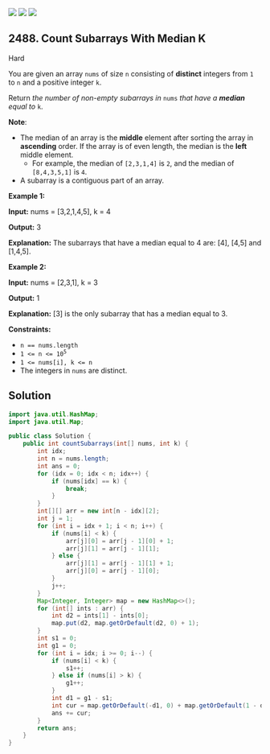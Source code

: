 [![](https://img.shields.io/github/stars/javadev/LeetCode-in-Java?label=Stars&style=flat-square)](https://github.com/javadev/LeetCode-in-Java)
[![](https://img.shields.io/github/forks/javadev/LeetCode-in-Java?label=Fork%20me%20on%20GitHub%20&style=flat-square)](https://github.com/javadev/LeetCode-in-Java/fork)
[![](https://img.shields.io/badge/-LeetCode%20in%20Kotlin-blue?style=flat-square)](https://github.com/javadev/LeetCode-in-Kotlin)

## 2488\. Count Subarrays With Median K

Hard

You are given an array `nums` of size `n` consisting of **distinct** integers from `1` to `n` and a positive integer `k`.

Return _the number of non-empty subarrays in_ `nums` _that have a **median** equal to_ `k`.

**Note**:

*   The median of an array is the **middle** element after sorting the array in **ascending** order. If the array is of even length, the median is the **left** middle element.
    *   For example, the median of `[2,3,1,4]` is `2`, and the median of `[8,4,3,5,1]` is `4`.
*   A subarray is a contiguous part of an array.

**Example 1:**

**Input:** nums = [3,2,1,4,5], k = 4

**Output:** 3

**Explanation:** The subarrays that have a median equal to 4 are: [4], [4,5] and [1,4,5].

**Example 2:**

**Input:** nums = [2,3,1], k = 3

**Output:** 1

**Explanation:** [3] is the only subarray that has a median equal to 3.

**Constraints:**

*   `n == nums.length`
*   <code>1 <= n <= 10<sup>5</sup></code>
*   `1 <= nums[i], k <= n`
*   The integers in `nums` are distinct.

## Solution

```java
import java.util.HashMap;
import java.util.Map;

public class Solution {
    public int countSubarrays(int[] nums, int k) {
        int idx;
        int n = nums.length;
        int ans = 0;
        for (idx = 0; idx < n; idx++) {
            if (nums[idx] == k) {
                break;
            }
        }
        int[][] arr = new int[n - idx][2];
        int j = 1;
        for (int i = idx + 1; i < n; i++) {
            if (nums[i] < k) {
                arr[j][0] = arr[j - 1][0] + 1;
                arr[j][1] = arr[j - 1][1];
            } else {
                arr[j][1] = arr[j - 1][1] + 1;
                arr[j][0] = arr[j - 1][0];
            }
            j++;
        }
        Map<Integer, Integer> map = new HashMap<>();
        for (int[] ints : arr) {
            int d2 = ints[1] - ints[0];
            map.put(d2, map.getOrDefault(d2, 0) + 1);
        }
        int s1 = 0;
        int g1 = 0;
        for (int i = idx; i >= 0; i--) {
            if (nums[i] < k) {
                s1++;
            } else if (nums[i] > k) {
                g1++;
            }
            int d1 = g1 - s1;
            int cur = map.getOrDefault(-d1, 0) + map.getOrDefault(1 - d1, 0);
            ans += cur;
        }
        return ans;
    }
}
```
